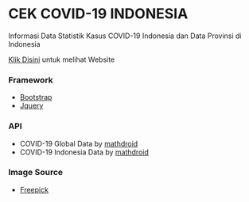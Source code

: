 # CEK COVID-19 INDONESIA

Informasi Data Statistik Kasus COVID-19 Indonesia dan Data Provinsi di Indonesia

[Klik Disini](https://cekcovid19id.vercel.app/) untuk melihat Website

### Framework

 - [Bootstrap](https://getbootstrap.com/)
 - [Jquery](https://jquery.com/)

### API

 - COVID-19 Global Data by  [mathdroid](https://github.com/mathdroid/covid-19-api)
 - COVID-19 Indonesia Data by [mathdroid](https://github.com/mathdroid/indonesia-covid-19-api)

### Image Source

 - [Freepick](https://www.freepik.com/)

